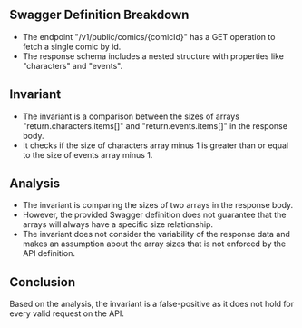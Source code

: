 ## Swagger Definition Breakdown
- The endpoint "/v1/public/comics/{comicId}" has a GET operation to fetch a single comic by id.
- The response schema includes a nested structure with properties like "characters" and "events".

## Invariant
- The invariant is a comparison between the sizes of arrays "return.characters.items[]" and "return.events.items[]" in the response body.
- It checks if the size of characters array minus 1 is greater than or equal to the size of events array minus 1.

## Analysis
- The invariant is comparing the sizes of two arrays in the response body.
- However, the provided Swagger definition does not guarantee that the arrays will always have a specific size relationship.
- The invariant does not consider the variability of the response data and makes an assumption about the array sizes that is not enforced by the API definition.

## Conclusion
Based on the analysis, the invariant is a false-positive as it does not hold for every valid request on the API.
